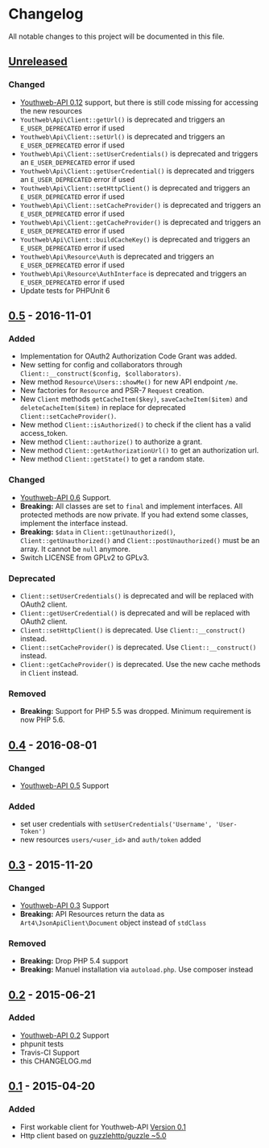 # Changelog

All notable changes to this project will be documented in this file.

## [Unreleased]

### Changed

- [Youthweb-API 0.12](https://developer.youthweb.net/20170716-Youthweb-API-0.12.html) support, but there is still code missing for accessing the new resources
- `Youthweb\Api\Client::getUrl()` is deprecated and triggers an `E_USER_DEPRECATED` error if used
- `Youthweb\Api\Client::setUrl()` is deprecated and triggers an `E_USER_DEPRECATED` error if used
- `Youthweb\Api\Client::setUserCredentials()` is deprecated and triggers an `E_USER_DEPRECATED` error if used
- `Youthweb\Api\Client::getUserCredential()` is deprecated and triggers an `E_USER_DEPRECATED` error if used
- `Youthweb\Api\Client::setHttpClient()` is deprecated and triggers an `E_USER_DEPRECATED` error if used
- `Youthweb\Api\Client::setCacheProvider()` is deprecated and triggers an `E_USER_DEPRECATED` error if used
- `Youthweb\Api\Client::getCacheProvider()` is deprecated and triggers an `E_USER_DEPRECATED` error if used
- `Youthweb\Api\Client::buildCacheKey()` is deprecated and triggers an `E_USER_DEPRECATED` error if used
- `Youthweb\Api\Resource\Auth` is deprecated and triggers an `E_USER_DEPRECATED` error if used
- `Youthweb\Api\Resource\AuthInterface` is deprecated and triggers an `E_USER_DEPRECATED` error if used
- Update tests for PHPUnit 6

## [0.5] - 2016-11-01

### Added

- Implementation for OAuth2 Authorization Code Grant was added.
- New setting for config and collaborators through `Client::__construct($config, $collaborators)`.
- New method `Resource\Users::showMe()` for new API endpoint `/me`.
- New factories for `Resource` and PSR-7 `Request` creation.
- New `Client` methods `getCacheItem($key)`, `saveCacheItem($item)` and `deleteCacheItem($item)` in replace for deprecated `Client::setCacheProvider()`.
- New method `Client::isAuthorized()` to check if the client has a valid access_token.
- New method `Client::authorize()` to authorize a grant.
- New method `Client::getAuthorizationUrl()` to get an authorization url.
- New method `Client::getState()` to get a random state.

### Changed

- [Youthweb-API 0.6](https://github.com/youthweb/youthweb-api/releases/tag/0.6) Support.
- **Breaking:** All classes are set to `final` and implement interfaces. All protected methods are now private. If you had extend some classes, implement the interface instead.
- **Breaking:** `$data` in `Client::getUnauthorized()`, `Client::getUnauthorized()` and `Client::postUnauthorized()` must be an array. It cannot be `null` anymore.
- Switch LICENSE from GPLv2 to GPLv3.

### Deprecated

- `Client::setUserCredentials()` is deprecated and will be replaced with OAuth2 client.
- `Client::getUserCredential()` is deprecated and will be replaced with OAuth2 client.
- `Client::setHttpClient()` is deprecated. Use `Client::__construct()` instead.
- `Client::setCacheProvider()` is deprecated. Use `Client::__construct()` instead.
- `Client::getCacheProvider()` is deprecated. Use the new cache methods in `Client` instead.

### Removed

- **Breaking:** Support for PHP 5.5 was dropped. Minimum requirement is now PHP 5.6.

## [0.4] - 2016-08-01

### Changed

- [Youthweb-API 0.5](https://github.com/youthweb/youthweb-api/releases/tag/0.5) Support

### Added

- set user credentials with `setUserCredentials('Username', 'User-Token')`
- new resources `users/<user_id>` and `auth/token` added

## [0.3] - 2015-11-20

### Changed

- [Youthweb-API 0.3](https://github.com/youthweb/youthweb-api/releases/tag/0.3) Support
- **Breaking:** API Resources return the data as `Art4\JsonApiClient\Document` object instead of `stdClass`

### Removed

- **Breaking:** Drop PHP 5.4 support
- **Breaking:** Manuel installation via `autoload.php`. Use composer instead

## [0.2] - 2015-06-21

### Added

- [Youthweb-API 0.2](https://github.com/youthweb/youthweb-api/releases/tag/0.2) Support
- phpunit tests
- Travis-CI Support
- this CHANGELOG.md

## [0.1] - 2015-04-20

### Added

- First workable client for Youthweb-API [Version 0.1](https://github.com/youthweb/youthweb-api/releases/tag/0.1)
- Http client based on [guzzlehttp/guzzle ~5.0](https://github.com/guzzle/guzzle)

[Unreleased]: https://github.com/youthweb/php-youthweb-api/compare/0.5...HEAD
[0.5]: https://github.com/youthweb/php-youthweb-api/compare/0.4...0.5
[0.4]: https://github.com/youthweb/php-youthweb-api/compare/0.3...0.4
[0.3]: https://github.com/youthweb/php-youthweb-api/compare/0.2...0.3
[0.2]: https://github.com/youthweb/php-youthweb-api/compare/0.1...0.2
[0.1]: https://github.com/youthweb/php-youthweb-api/compare/4edfb72fb1c989ac4ee91d8ed7d68d4b32c4a143...0.1
